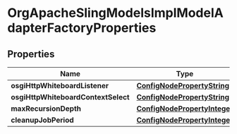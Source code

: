 
# OrgApacheSlingModelsImplModelAdapterFactoryProperties

## Properties
Name | Type | Description | Notes
------------ | ------------- | ------------- | -------------
**osgiHttpWhiteboardListener** | [**ConfigNodePropertyString**](ConfigNodePropertyString.md) |  |  [optional]
**osgiHttpWhiteboardContextSelect** | [**ConfigNodePropertyString**](ConfigNodePropertyString.md) |  |  [optional]
**maxRecursionDepth** | [**ConfigNodePropertyInteger**](ConfigNodePropertyInteger.md) |  |  [optional]
**cleanupJobPeriod** | [**ConfigNodePropertyInteger**](ConfigNodePropertyInteger.md) |  |  [optional]



